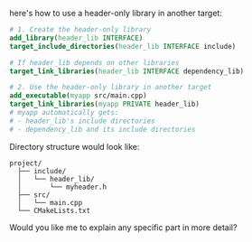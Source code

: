 here's how to use a header-only library in another target:

```cmake
# 1. Create the header-only library
add_library(header_lib INTERFACE)
target_include_directories(header_lib INTERFACE include)

# If header_lib depends on other libraries
target_link_libraries(header_lib INTERFACE dependency_lib)

# 2. Use the header-only library in another target
add_executable(myapp src/main.cpp)
target_link_libraries(myapp PRIVATE header_lib)
# myapp automatically gets:
# - header_lib's include directories
# - dependency_lib and its include directories
```

Directory structure would look like:
```
project/
  ├── include/
  │   └── header_lib/
  │       └── myheader.h
  ├── src/
  │   └── main.cpp
  └── CMakeLists.txt
```

Would you like me to explain any specific part in more detail?